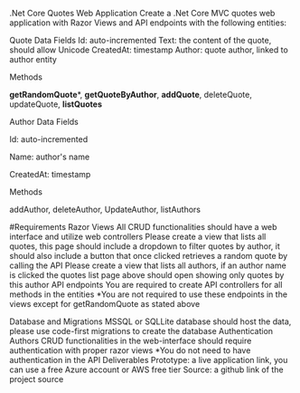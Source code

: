 .Net Core Quotes Web Application
Create a .Net Core MVC quotes web application with Razor Views and API endpoints with the following entities:

Quote
Data Fields Id: auto-incremented 
Text: the content of the quote, should allow Unicode 
CreatedAt: timestamp 
Author: quote author, linked to author entity

Methods

**getRandomQuote***, **getQuoteByAuthor**, **addQuote**, deleteQuote, updateQuote, **listQuotes**

Author
Data Fields

Id: auto-incremented

Name: author's name

CreatedAt: timestamp

Methods

addAuthor, deleteAuthor, UpdateAuthor, listAuthors

#Requirements
Razor Views
All CRUD functionalities should have a web interface and utilize web controllers
Please create a view that lists all quotes, this page should include a dropdown to filter quotes by author, it should also include a button that once clicked retrieves a random quote by calling the API
Please create a view that lists all authors, if an author name is clicked the quotes list page above should open showing only quotes by this author
API endpoints
You are required to create API controllers for all methods in the entities
*You are not required to use these endpoints in the views except for getRandomQuote as stated above

Database and Migrations MSSQL or SQLLite database should host the data, please use code-first migrations to create the database
Authentication Authors CRUD functionalities in the web-interface should require authentication with proper razor views *You do not need to have authentication in the API
Deliverables
Prototype: a live application link, you can use a free Azure account or AWS free tier
Source: a github link of the project source